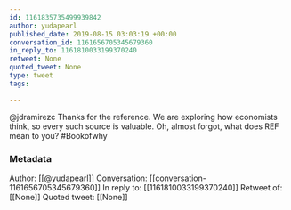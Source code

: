 ```yaml
---
id: 1161835735499939842
author: yudapearl
published_date: 2019-08-15 03:03:19 +00:00
conversation_id: 1161656705345679360
in_reply_to: 1161810033199370240
retweet: None
quoted_tweet: None
type: tweet
tags:

---
```


@jdramirezc Thanks for the reference. We are exploring how economists think, so every such source is valuable. Oh,
almost forgot, what does REF mean to you? #Bookofwhy

### Metadata

Author: [[@yudapearl]]
Conversation: [[conversation-1161656705345679360]]
In reply to: [[1161810033199370240]]
Retweet of: [[None]]
Quoted tweet: [[None]]
